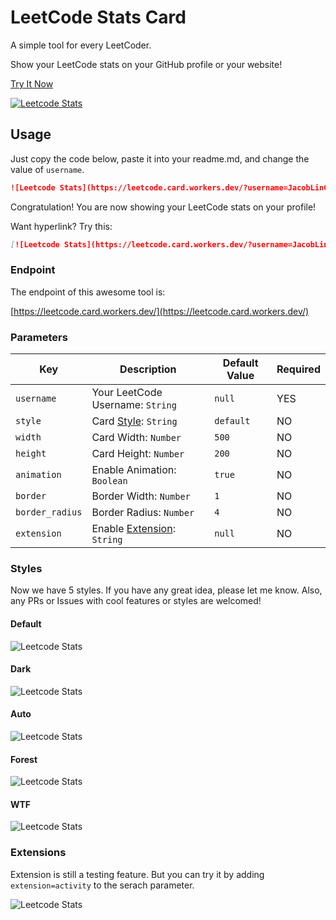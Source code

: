 # LeetCode Stats Card
A simple tool for every LeetCoder.

Show your LeetCode stats on your GitHub profile or your website!

[Try It Now](https://leetcode.card.workers.dev/)

[![Leetcode Stats](https://leetcode.card.workers.dev/?username=JacobLinCool&update=20210612)](https://leetcode.card.workers.dev/)

## Usage
Just copy the code below, paste it into your readme.md, and change the value of `username`.

```md
![Leetcode Stats](https://leetcode.card.workers.dev/?username=JacobLinCool)
```

Congratulation! You are now showing your LeetCode stats on your profile!

Want hyperlink? Try this:

```md
[![Leetcode Stats](https://leetcode.card.workers.dev/?username=JacobLinCool)](https://leetcode.com/JacobLinCool)
```

### Endpoint
The endpoint of this awesome tool is: 

[https://leetcode.card.workers.dev/](https://leetcode.card.workers.dev/)

### Parameters

Key              |Description                              |Default Value    |Required
---              |---                                      |---              |---
`username`       |Your LeetCode Username: `String`         |`null`           | YES
`style`          |Card [Style](#styles): `String`          |`default`        | NO
`width`          |Card Width: `Number`                     |`500`            | NO
`height`         |Card Height: `Number`                    |`200`            | NO
`animation`      |Enable Animation: `Boolean`              |`true`           | NO
`border`         |Border Width: `Number`                   |`1`              | NO
`border_radius`  |Border Radius: `Number`                  |`4`              | NO
`extension`      |Enable [Extension](#extensions): `String`|`null`           | NO

### Styles
Now we have 5 styles. If you have any great idea, please let me know. Also, any PRs or Issues with cool features or styles are welcomed!

#### Default
![Leetcode Stats](https://leetcode.card.workers.dev/?username=JacobLinCool&style=default)

#### Dark
![Leetcode Stats](https://leetcode.card.workers.dev/?username=JacobLinCool&style=dark)

#### Auto
![Leetcode Stats](https://leetcode.card.workers.dev/?username=JacobLinCool&style=auto)

#### Forest
![Leetcode Stats](https://leetcode.card.workers.dev/?username=JacobLinCool&style=forest)

#### WTF
![Leetcode Stats](https://leetcode.card.workers.dev/?username=JacobLinCool&style=wtf)

### Extensions
Extension is still a testing feature.
But you can try it by adding `extension=activity` to the serach parameter.

![Leetcode Stats](https://leetcode.card.workers.dev/?username=JacobLinCool&extension=activity&update=20210612)